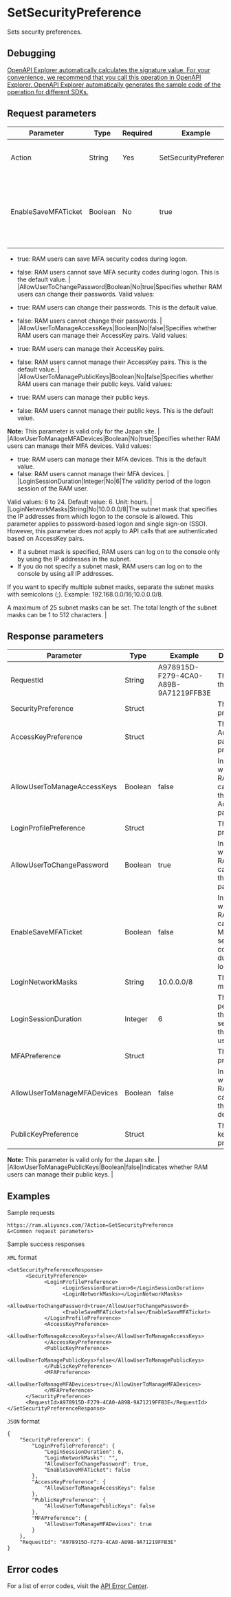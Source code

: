# SetSecurityPreference

Sets security preferences.

## Debugging

[OpenAPI Explorer automatically calculates the signature value. For your convenience, we recommend that you call this operation in OpenAPI Explorer. OpenAPI Explorer automatically generates the sample code of the operation for different SDKs.](https://api.aliyun.com/#product=Ram&api=SetSecurityPreference&type=RPC&version=2015-05-01)

## Request parameters

|Parameter|Type|Required|Example|Description|
|---------|----|--------|-------|-----------|
|Action|String|Yes|SetSecurityPreference|The operation that you want to perform. Set the value to SetSecurityPreference. |
|EnableSaveMFATicket|Boolean|No|true|Specifies whether RAM users can save multi-factor authentication \(MFA\) security codes during logon. The security codes are valid for 7 days. Valid values:

 -   true: RAM users can save MFA security codes during logon.
-   false: RAM users cannot save MFA security codes during logon. This is the default value. |
|AllowUserToChangePassword|Boolean|No|true|Specifies whether RAM users can change their passwords. Valid values:

 -   true: RAM users can change their passwords. This is the default value.
-   false: RAM users cannot change their passwords. |
|AllowUserToManageAccessKeys|Boolean|No|false|Specifies whether RAM users can manage their AccessKey pairs. Valid values:

 -   true: RAM users can manage their AccessKey pairs.
-   false: RAM users cannot manage their AccessKey pairs. This is the default value. |
|AllowUserToManagePublicKeys|Boolean|No|false|Specifies whether RAM users can manage their public keys. Valid values:

 -   true: RAM users can manage their public keys.
-   false: RAM users cannot manage their public keys. This is the default value.

 **Note:** This parameter is valid only for the Japan site. |
|AllowUserToManageMFADevices|Boolean|No|true|Specifies whether RAM users can manage their MFA devices. Valid values:

 -   true: RAM users can manage their MFA devices. This is the default value.
-   false: RAM users cannot manage their MFA devices. |
|LoginSessionDuration|Integer|No|6|The validity period of the logon session of the RAM user.

 Valid values: 6 to 24. Default value: 6. Unit: hours. |
|LoginNetworkMasks|String|No|10.0.0.0/8|The subnet mask that specifies the IP addresses from which logon to the console is allowed. This parameter applies to password-based logon and single sign-on \(SSO\). However, this parameter does not apply to API calls that are authenticated based on AccessKey pairs.

 -   If a subnet mask is specified, RAM users can log on to the console only by using the IP addresses in the subnet.
-   If you do not specify a subnet mask, RAM users can log on to the console by using all IP addresses.

 If you want to specify multiple subnet masks, separate the subnet masks with semicolons \(;\). Example: 192.168.0.0/16;10.0.0.0/8.

 A maximum of 25 subnet masks can be set. The total length of the subnet masks can be 1 to 512 characters. |

## Response parameters

|Parameter|Type|Example|Description|
|---------|----|-------|-----------|
|RequestId|String|A978915D-F279-4CA0-A89B-9A71219FFB3E|The ID of the request. |
|SecurityPreference|Struct| |The security preferences. |
|AccessKeyPreference|Struct| |The AccessKey pair preference. |
|AllowUserToManageAccessKeys|Boolean|false|Indicates whether RAM users can manage their AccessKey pairs. |
|LoginProfilePreference|Struct| |The logon preference. |
|AllowUserToChangePassword|Boolean|true|Indicates whether RAM users can change their passwords. |
|EnableSaveMFATicket|Boolean|false|Indicates whether RAM users can save MFA security codes during logon. |
|LoginNetworkMasks|String|10.0.0.0/8|The subnet masks. |
|LoginSessionDuration|Integer|6|The validity period of the logon session of the RAM user. |
|MFAPreference|Struct| |The MFA preference. |
|AllowUserToManageMFADevices|Boolean|false|Indicates whether RAM users can manage their MFA devices. |
|PublicKeyPreference|Struct| |The public key preference.

 **Note:** This parameter is valid only for the Japan site. |
|AllowUserToManagePublicKeys|Boolean|false|Indicates whether RAM users can manage their public keys. |

## Examples

Sample requests

```
https://ram.aliyuncs.com/?Action=SetSecurityPreference
&<Common request parameters>
```

Sample success responses

`XML` format

```
<SetSecurityPreferenceResponse>
	  <SecurityPreference>
		    <LoginProfilePreference>
			      <LoginSessionDuration>6</LoginSessionDuration>
			      <LoginNetworkMasks></LoginNetworkMasks>
			      <AllowUserToChangePassword>true</AllowUserToChangePassword>
			      <EnableSaveMFATicket>false</EnableSaveMFATicket>
		    </LoginProfilePreference>
		    <AccessKeyPreference>
			      <AllowUserToManageAccessKeys>false</AllowUserToManageAccessKeys>
		    </AccessKeyPreference>
		    <PublicKeyPreference>
			      <AllowUserToManagePublicKeys>false</AllowUserToManagePublicKeys>
		    </PublicKeyPreference>
		    <MFAPreference>
			      <AllowUserToManageMFADevices>true</AllowUserToManageMFADevices>
		    </MFAPreference>
	  </SecurityPreference>
	  <RequestId>A978915D-F279-4CA0-A89B-9A71219FFB3E</RequestId>
</SetSecurityPreferenceResponse>
```

`JSON` format

```
{
	"SecurityPreference": {
		"LoginProfilePreference": {
			"LoginSessionDuration": 6,
			"LoginNetworkMasks": "",
			"AllowUserToChangePassword": true,
			"EnableSaveMFATicket": false
		},
		"AccessKeyPreference": {
			"AllowUserToManageAccessKeys": false
		},
		"PublicKeyPreference": {
			"AllowUserToManagePublicKeys": false
		},
		"MFAPreference": {
			"AllowUserToManageMFADevices": true
		}
	},
	"RequestId": "A978915D-F279-4CA0-A89B-9A71219FFB3E"
}
```

## Error codes

For a list of error codes, visit the [API Error Center](https://error-center.alibabacloud.com/status/product/Ram).

